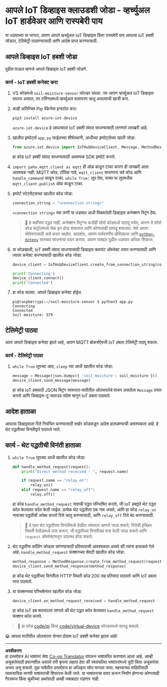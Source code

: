 <!--
CO_OP_TRANSLATOR_METADATA:
{
  "original_hash": "3ac42e284a7222c0e83d2d43231a364f",
  "translation_date": "2025-08-27T12:02:39+00:00",
  "source_file": "2-farm/lessons/4-migrate-your-plant-to-the-cloud/single-board-computer-connect-hub.md",
  "language_code": "mr"
}
-->
# आपले IoT डिव्हाइस क्लाउडशी जोडा - व्हर्च्युअल IoT हार्डवेअर आणि रास्पबेरी पाय

या धड्याच्या या भागात, आपण आपले व्हर्च्युअल IoT डिव्हाइस किंवा रास्पबेरी पाय आपल्या IoT हबशी जोडाल, टेलिमेट्री पाठवण्यासाठी आणि आदेश प्राप्त करण्यासाठी.

## आपले डिव्हाइस IoT हबशी जोडा

पुढील पाऊल म्हणजे आपले डिव्हाइस IoT हबशी जोडणे.

### कार्य - IoT हबशी कनेक्ट करा

1. VS कोडमध्ये `soil-moisture-sensor` फोल्डर उघडा. जर आपण व्हर्च्युअल IoT डिव्हाइस वापरत असाल, तर टर्मिनलमध्ये व्हर्च्युअल वातावरण चालू असल्याची खात्री करा.

1. काही अतिरिक्त Pip पॅकेजेस इन्स्टॉल करा:

    ```sh
    pip3 install azure-iot-device
    ```

    `azure-iot-device` हे आपल्याला IoT हबशी संवाद साधण्यासाठी लागणारे लायब्ररी आहे.

1. खालील इम्पोर्ट्स `app.py` फाईलच्या शीर्षस्थानी, आधीच्या इम्पोर्ट्सच्या खाली जोडा:

    ```python
    from azure.iot.device import IoTHubDeviceClient, Message, MethodResponse
    ```

    हा कोड IoT हबशी संवाद साधण्यासाठी आवश्यक SDK इम्पोर्ट करतो.

1. `import paho.mqtt.client as mqtt` ही ओळ काढून टाका कारण ही लायब्ररी आता आवश्यक नाही. MQTT कोड, टॉपिक नावे, `mqtt_client` वापरणारा सर्व कोड आणि `handle_command` काढून टाका. `while True:` लूप ठेवा, फक्त या लूपमधील `mqtt_client.publish` ओळ काढून टाका.

1. इम्पोर्ट स्टेटमेंट्सच्या खालील कोड जोडा:

    ```python
    connection_string = "<connection string>"
    ```

    `<connection string>` च्या जागी या धड्यात आधी मिळवलेली डिव्हाइस कनेक्शन स्ट्रिंग ठेवा.

    > 💁 हे सर्वोत्तम पद्धत नाही. कनेक्शन स्ट्रिंग्स कधीही सोर्स कोडमध्ये साठवू नयेत, कारण ते सोर्स कोड कंट्रोलमध्ये चेक इन होऊ शकतात आणि कोणालाही सापडू शकतात. येथे आपण सोपेपणासाठी असे करत आहोत. आदर्शतः, आपण पर्यावरणीय व्हेरिएबल्स आणि [`python-dotenv`](https://pypi.org/project/python-dotenv/) सारख्या साधनांचा वापर करावा. आपण याबद्दल पुढील धड्यात अधिक शिकाल.

1. या कोडखाली, IoT हबशी संवाद साधण्यासाठी डिव्हाइस क्लायंट ऑब्जेक्ट तयार करण्यासाठी आणि त्याला कनेक्ट करण्यासाठी खालील कोड जोडा:

    ```python
    device_client = IoTHubDeviceClient.create_from_connection_string(connection_string)

    print('Connecting')
    device_client.connect()
    print('Connected')
    ```

1. हा कोड चालवा. आपले डिव्हाइस कनेक्ट होईल.

    ```output
    pi@raspberrypi:~/soil-moisture-sensor $ python3 app.py 
    Connecting
    Connected
    Soil moisture: 379
    ```

## टेलिमेट्री पाठवा

आता आपले डिव्हाइस कनेक्ट झाले आहे, आपण MQTT ब्रोकर्सऐवजी IoT हबला टेलिमेट्री पाठवू शकता.

### कार्य - टेलिमेट्री पाठवा

1. `while True` लूपच्या आत, `sleep` च्या आधी खालील कोड जोडा:

    ```python
    message = Message(json.dumps({ 'soil_moisture': soil_moisture }))
    device_client.send_message(message)
    ```

    हा कोड IoT हबसाठी JSON स्ट्रिंग स्वरूपात मातीतील ओलसरतेचे वाचन असलेला `Message` तयार करतो आणि डिव्हाइस-टू-क्लाउड संदेश म्हणून IoT हबला पाठवतो.

## आदेश हाताळा

आपल्या डिव्हाइसला रिले नियंत्रित करण्यासाठी सर्व्हर कोडकडून आदेश हाताळण्याची आवश्यकता आहे. हे थेट पद्धतीच्या विनंतीद्वारे पाठवले जाते.

## कार्य - थेट पद्धतीची विनंती हाताळा

1. `while True` लूपच्या आधी खालील कोड जोडा:

    ```python
    def handle_method_request(request):
        print("Direct method received - ", request.name)
    
        if request.name == "relay_on":
            relay.on()
        elif request.name == "relay_off":
            relay.off()    
    ```

    हा कोड `handle_method_request` नावाची पद्धत परिभाषित करतो, जी IoT हबद्वारे थेट पद्धत कॉल केल्यावर कॉल केली जाईल. प्रत्येक थेट पद्धतीला एक नाव असते, आणि हा कोड `relay_on` नावाच्या पद्धतीची अपेक्षा करतो रिले चालू करण्यासाठी, आणि `relay_off` रिले बंद करण्यासाठी.

    > 💁 हे एका थेट पद्धतीच्या विनंतीमध्ये देखील अंमलात आणले जाऊ शकते, रिलेची इच्छित स्थिती पेलोडमध्ये पास करून, जी पद्धतीच्या विनंतीसह पास केली जाऊ शकते आणि `request` ऑब्जेक्टमधून उपलब्ध होऊ शकते.

1. थेट पद्धतींना कॉलिंग कोडला सांगण्यासाठी प्रतिसादाची आवश्यकता असते की त्यांना हाताळले गेले आहे. `handle_method_request` फंक्शनच्या शेवटी खालील कोड जोडा:

    ```python
    method_response = MethodResponse.create_from_method_request(request, 200)
    device_client.send_method_response(method_response)
    ```

    हा कोड थेट पद्धतीच्या विनंतीला HTTP स्थिती कोड 200 सह प्रतिसाद पाठवतो आणि IoT हबला परत पाठवतो.

1. या फंक्शनच्या परिभाषेनंतर खालील कोड जोडा:

    ```python
    device_client.on_method_request_received = handle_method_request
    ```

    हा कोड IoT हब क्लायंटला सांगतो की थेट पद्धत कॉल केल्यावर `handle_method_request` फंक्शन कॉल करावे.

> 💁 हा कोड [code/pi](../../../../../2-farm/lessons/4-migrate-your-plant-to-the-cloud/code/pi) किंवा [code/virtual-device](../../../../../2-farm/lessons/4-migrate-your-plant-to-the-cloud/code/virtual-device) फोल्डरमध्ये सापडू शकतो.

😀 आपला मातीतील ओलसरता सेन्सर प्रोग्राम IoT हबशी कनेक्ट झाला आहे!

---

**अस्वीकरण**:  
हा दस्तऐवज AI भाषांतर सेवा [Co-op Translator](https://github.com/Azure/co-op-translator) वापरून भाषांतरित करण्यात आला आहे. आम्ही अचूकतेसाठी प्रयत्नशील असलो तरी कृपया लक्षात ठेवा की स्वयंचलित भाषांतरांमध्ये त्रुटी किंवा अचूकतेचा अभाव असू शकतो. मूळ भाषेतील दस्तऐवज हा अधिकृत स्रोत मानला जावा. महत्त्वाच्या माहितीसाठी व्यावसायिक मानवी भाषांतराची शिफारस केली जाते. या भाषांतराचा वापर करून निर्माण होणाऱ्या कोणत्याही गैरसमज किंवा चुकीच्या अर्थासाठी आम्ही जबाबदार राहणार नाही.
